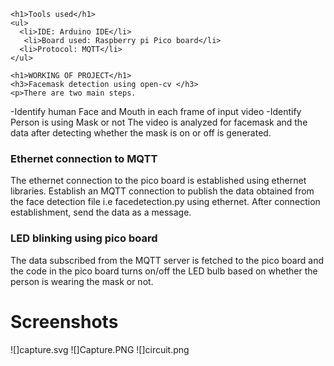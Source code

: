 <html>
  
  <body>
    
    <h1>Tools used</h1>
    <ul>
      <li>IDE: Arduino IDE</li>
       <li>Board used: Raspberry pi Pico board</li>
      <li>Protocol: MQTT</li>
    </ul>

    <h1>WORKING OF PROJECT</h1>
    <h3>Facemask detection using open-cv </h3>
    <p>There are two main steps.
-Identify human Face and Mouth in each frame of input video
-Identify Person is using Mask or not
The video is analyzed for facemask and the data after detecting whether the mask is on or off is generated.
</p>
    <h3>Ethernet connection to MQTT </h3>
    <p>The ethernet connection to the pico board is established using ethernet libraries. Establish an MQTT connection to publish the data obtained from the face detection file i.e facedetection.py  using ethernet. After connection establishment, send the data as a message.</p>
    <h3>LED blinking using pico board </h3>
    <p>The data subscribed from the MQTT server is fetched to the pico board and the code in the pico board turns on/off the LED bulb based on whether the person is wearing the mask or not.</p>
    <h1>Screenshots</h1>
  </body>
  </html>
  
![]capture.svg
![]Capture.PNG
![]circuit.png
